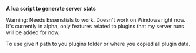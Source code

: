 **A lua script to generate server stats**

Warning: Needs Essenstials to work. Doesn't work on Windows right now. It's currently in alpha, only features related to plugins that my server runs will be added for now.

To use give it path to you plugins folder or where you copied all plugin data.

